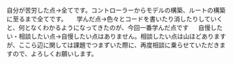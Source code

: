 自分が苦労した点→全てです。コントローラーからモデルの構築、ルートの構築に至るまで全てです。
　
学んだ点→色々とコードを書いたり消したりしていくと、何となくわかるようになってきたのが、今回一番学んだ点です
　
自慢したい・相談したい点→自慢したい点はありません。相談したい点は山ほどありますが、ここら辺に関しては課題でつまずいた際に、再度相談に乗らせていただきますので、よろしくお願いします。
